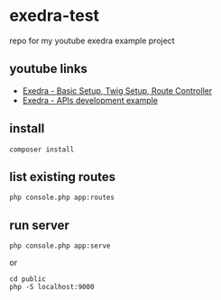 # exedra-test
repo for my youtube exedra example project

## youtube links
- [Exedra - Basic Setup, Twig Setup, Route Controller](https://www.youtube.com/watch?v=NumoGb4Mjh0)
- [Exedra - APIs development example](https://www.youtube.com/watch?v=iCe2_sx6go0)

## install
`composer install`

## list existing routes
`php console.php app:routes`

## run server
`php console.php app:serve`

or
```
cd public
php -S localhost:9000
```
